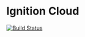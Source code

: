 # Ignition Cloud
[![Build Status](https://travis-ci.org/ignition-cloud/ignition-cloud.github.io.svg?branch=master)](https://travis-ci.org/tchupp/ignition-landing)
